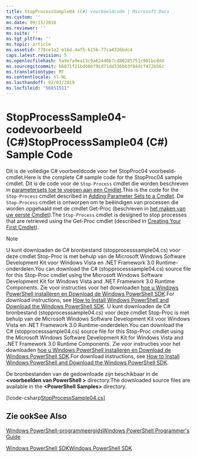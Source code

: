 ```yaml
---
title: StopProcessSample04 (C#) voorbeeldcode | Microsoft Docs
ms.custom: ''
ms.date: 09/13/2016
ms.reviewer: ''
ms.suite: ''
ms.tgt_pltfrm: ''
ms.topic: article
ms.assetid: 778ce1a2-e16d-4af5-b15b-77ca4326bdc4
caps.latest.revision: 5
ms.openlocfilehash: 5a9e7a9ea13c9a62440b7cd80285751c901bcdd4
ms.sourcegitcommit: b6871f21bd666f9cd71dd336bb3f844cf472b56c
ms.translationtype: MT
ms.contentlocale: nl-NL
ms.lasthandoff: 02/03/2019
ms.locfileid: "56851511"
---
```

# <a name="stopprocesssample04-c-sample-code"></a><span data-ttu-id="e7826-102">StopProcessSample04-codevoorbeeld (C#)</span><span class="sxs-lookup"><span data-stu-id="e7826-102">StopProcessSample04 (C#) Sample Code</span></span>

<span data-ttu-id="e7826-103">Dit is de volledige C# voorbeeldcode voor het StopProc04 voorbeeld-cmdlet.</span><span class="sxs-lookup"><span data-stu-id="e7826-103">Here is the complete C# sample code for the StopProc04 sample cmdlet.</span></span> <span data-ttu-id="e7826-104">Dit is de code voor de `Stop-Process` cmdlet die worden beschreven in [parametersets toe te voegen aan een Cmdlet](../cmdlet/adding-parameter-sets-to-a-cmdlet.md).</span><span class="sxs-lookup"><span data-stu-id="e7826-104">This is the code for the `Stop-Process` cmdlet described in [Adding Parameter Sets to a Cmdlet](../cmdlet/adding-parameter-sets-to-a-cmdlet.md).</span></span> <span data-ttu-id="e7826-105">De `Stop-Process` cmdlet is ontworpen om te beëindigen van processen die worden opgehaald met de cmdlet Get-Proc (beschreven in [het maken van uw eerste Cmdlet](../cmdlet/creating-a-cmdlet-without-parameters.md)).</span><span class="sxs-lookup"><span data-stu-id="e7826-105">The `Stop-Process` cmdlet is designed to stop processes that are retrieved using the Get-Proc cmdlet (described in [Creating Your First Cmdlet](../cmdlet/creating-a-cmdlet-without-parameters.md)).</span></span>

> [!NOTE]
> <span data-ttu-id="e7826-106">U kunt downloaden de C# bronbestand (stopprocesssample04.cs) voor deze cmdlet Stop-Proc is met behulp van de Microsoft Windows Software Development Kit voor Windows Vista en .NET Framework 3.0 Runtime-onderdelen.</span><span class="sxs-lookup"><span data-stu-id="e7826-106">You can download the C# (stopprocesssample04.cs) source file for this Stop-Proc cmdlet using the Microsoft Windows Software Development Kit for Windows Vista and .NET Framework 3.0 Runtime Components.</span></span> <span data-ttu-id="e7826-107">Zie voor instructies voor het downloaden [hoe u Windows PowerShell installeren en Download de Windows PowerShell SDK](/powershell/developer/installing-the-windows-powershell-sdk).</span><span class="sxs-lookup"><span data-stu-id="e7826-107">For download instructions, see [How to Install Windows PowerShell and Download the Windows PowerShell SDK](/powershell/developer/installing-the-windows-powershell-sdk).</span></span>
> <span data-ttu-id="e7826-108">U kunt downloaden de C# bronbestand (stopprocesssample04.cs) voor deze cmdlet Stop-Proc is met behulp van de Microsoft Windows Software Development Kit voor Windows Vista en .NET Framework 3.0 Runtime-onderdelen.</span><span class="sxs-lookup"><span data-stu-id="e7826-108">You can download the C# (stopprocesssample04.cs) source file for this Stop-Proc cmdlet using the Microsoft Windows Software Development Kit for Windows Vista and .NET Framework 3.0 Runtime Components.</span></span> <span data-ttu-id="e7826-109">Zie voor instructies voor het downloaden [hoe u Windows PowerShell installeren en Download de Windows PowerShell SDK](/powershell/developer/installing-the-windows-powershell-sdk).</span><span class="sxs-lookup"><span data-stu-id="e7826-109">For download instructions, see [How to Install Windows PowerShell and Download the Windows PowerShell SDK](/powershell/developer/installing-the-windows-powershell-sdk).</span></span>
>
> <span data-ttu-id="e7826-110">De bronbestanden van de gedownloade zijn beschikbaar in de  **\<voorbeelden van PowerShell >** directory.</span><span class="sxs-lookup"><span data-stu-id="e7826-110">The downloaded source files are available in the **\<PowerShell Samples>** directory.</span></span>

[!code-csharp[StopProcessSample04.cs](../../powershell-sdk-samples/SDK-2.0/csharp/StopProcessSample04/StopProcessSample04.cs#L11-L435 "StopProcessSample04.cs")]

## <a name="see-also"></a><span data-ttu-id="e7826-111">Zie ook</span><span class="sxs-lookup"><span data-stu-id="e7826-111">See Also</span></span>

[<span data-ttu-id="e7826-112">Windows PowerShell-programmeergids</span><span class="sxs-lookup"><span data-stu-id="e7826-112">Windows PowerShell Programmer's Guide</span></span>](./windows-powershell-programmer-s-guide.md)

[<span data-ttu-id="e7826-113">Windows PowerShell SDK</span><span class="sxs-lookup"><span data-stu-id="e7826-113">Windows PowerShell SDK</span></span>](../windows-powershell-reference.md)